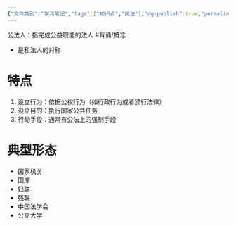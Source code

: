 ```yaml
---
{"文件类别":"学习笔记","tags":["知识点","民法"],"dg-publish":true,"permalink":"/学习笔记studyup/知识点cheese/公法人/","dgPassFrontmatter":true,"created":"2024-07-04T15:06:45.131+08:00","updated":"2024-10-27T13:50:53.700+08:00"}
---
```


公法人：指完成公益职能的法人 #背诵/概念 
- 是私法人的对称
# 特点
1. 设立行为：依据公权行为（如行政行为或者颁行法律）
2. 设立目的：执行国家公共任务
3. 行动手段：通常有公法上的强制手段 
# 典型形态 
- 国家机关
- 国库
- 妇联
- 残联
- 中国法学会
- 公立大学 
